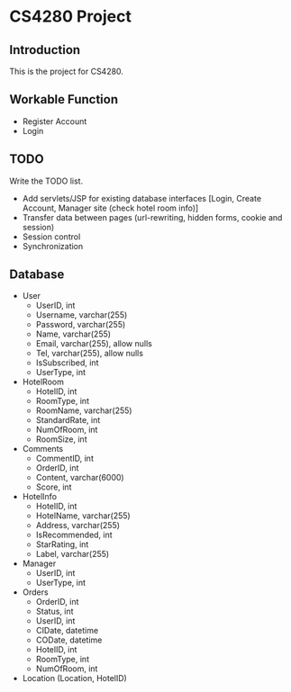 # CS4280 Project
## Introduction
This is the project for CS4280.

## Workable Function
- Register Account
- Login

## TODO
Write the TODO list.
- Add servlets/JSP for existing database interfaces [Login, Create Account, Manager site (check hotel room info)]
- Transfer data between pages (url-rewriting, hidden forms, cookie and session)
- Session control
- Synchronization

## Database
- User
    * UserID, int
    * Username, varchar(255)
    * Password, varchar(255)
    * Name, varchar(255)
    * Email, varchar(255), allow nulls
    * Tel, varchar(255), allow nulls
    * IsSubscribed, int
    * UserType, int
- HotelRoom
    * HotelID, int
    * RoomType, int
    * RoomName, varchar(255)
    * StandardRate, int
    * NumOfRoom, int
    * RoomSize, int
- Comments
    * CommentID, int
    * OrderID, int
    * Content, varchar(6000)
    * Score, int
- HotelInfo
    * HotelID, int
    * HotelName, varchar(255)
    * Address, varchar(255)
    * IsRecommended, int
    * StarRating, int
    * Label, varchar(255)
- Manager
    * UserID, int
    * UserType, int
- Orders
    * OrderID, int
    * Status, int
    * UserID, int
    * CIDate, datetime
    * CODate, datetime
    * HotelID, int
    * RoomType, int
    * NumOfRoom, int
- Location (Location, HotelID)